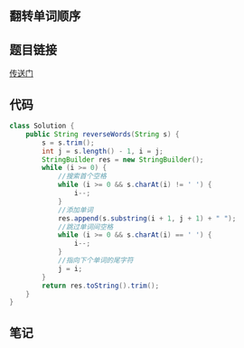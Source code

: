 ## 翻转单词顺序  
## 题目链接
[传送门](https://leetcode-cn.com/problems/fan-zhuan-dan-ci-shun-xu-lcof/)
## 代码
```java
class Solution {
    public String reverseWords(String s) {
        s = s.trim();
        int j = s.length() - 1, i = j;
        StringBuilder res = new StringBuilder();
        while (i >= 0) {
            //搜索首个空格
            while (i >= 0 && s.charAt(i) != ' ') {
                i--;
            }
            //添加单词
            res.append(s.substring(i + 1, j + 1) + " ");
            //跳过单词间空格
            while (i >= 0 && s.charAt(i) == ' ') {
                i--;
            }
            //指向下个单词的尾字符
            j = i;
        }
        return res.toString().trim();
    }
}
```
## 笔记